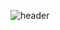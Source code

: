 

![header](https://capsule-render.vercel.app/api?type=waving&color=gradient&height=275&section=header&text=Hi%20there%20%E2%98%AD&fontSize=90&desc=Welcome%20to%20my%20Basement&descAlign=65)

